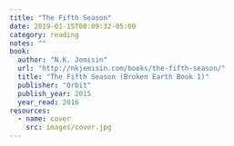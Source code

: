 ```yaml
---
title: "The Fifth Season"
date: 2019-01-15T00:09:32-05:00
category: reading
notes: ""
book:
  author: "N.K. Jemisin"
  url: "http://nkjemisin.com/books/the-fifth-season/"
  title: "The Fifth Season (Broken Earth Book 1)"
  publisher: "Orbit"
  publish_year: 2015
  year_read: 2016
resources:
  - name: cover
    src: images/cover.jpg
---
```


